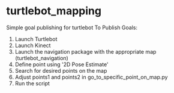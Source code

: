 # turtlebot_mapping
Simple goal publishing for turtlebot
To Publish Goals:
1. Launch Turtlebot
2. Launch Kinect
3. Launch the navigation package with the appropriate map (turtlebot_navigation)
4. Define point using '2D Pose Estimate'
5. Search for desired points on the map 
6. Adjust points1 and points2 in go_to_specific_point_on_map.py 
7. Run the script 
